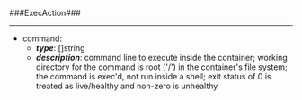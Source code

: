 ###ExecAction###

---
* command: 
  * **_type_**: []string
  * **_description_**: command line to execute inside the container; working directory for the command is root ('/') in the container's file system; the command is exec'd, not run inside a shell; exit status of 0 is treated as live/healthy and non-zero is unhealthy
